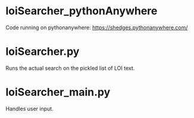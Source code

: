# loiSearcher_pythonAnywhere
Code running on pythonanywhere: https://shedges.pythonanywhere.com/

# loiSearcher.py
Runs the actual search on the pickled list of LOI text.

# loiSearcher_main.py
Handles user input.
